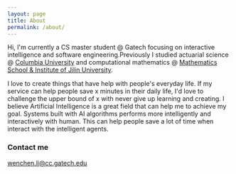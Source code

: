 ```yaml
---
layout: page
title: About
permalink: /about/
---
```


Hi, I'm currently a CS master student @ Gatech focusing on interactive intelligence and software engineering.Previously I studied actuarial science @ [Columbia University](http://www.columbia.edu) and computational mathematics @ [Mathematics School & Institute of Jilin University](http://math.jlu.edu.cn/).

I love to create things that have help with people's everyday life. If my service can help people save x minutes in their daily life, I'd love to challenge the upper bound of x with never give up learning and creating.
I believe Artificial Intelligence is a great field that can help me to achieve my goal. Systems built with AI algorithms performs more intelligently and interactively with human. This can help people save a lot of time when interact with the intelligent agents. 




### Contact me

[wenchen.li@cc.gatech.edu](wenchen.li@cc.gatech.edu)